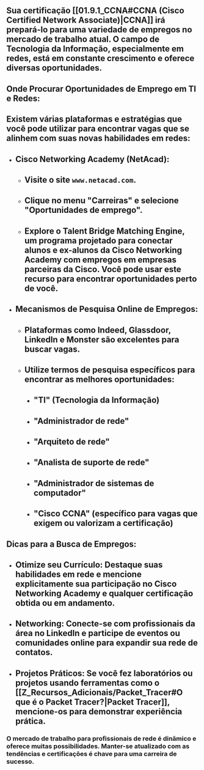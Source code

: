 ## Sua certificação [[01.9.1_CCNA#CCNA (Cisco Certified Network Associate)\|CCNA]] irá prepará-lo para uma variedade de empregos no mercado de trabalho atual. O campo de Tecnologia da Informação, especialmente em redes, está em constante crescimento e oferece diversas oportunidades.

## Onde Procurar Oportunidades de Emprego em TI e Redes:

## Existem várias plataformas e estratégias que você pode utilizar para encontrar vagas que se alinhem com suas novas habilidades em redes:

* ## **Cisco Networking Academy (NetAcad):**
    * ## Visite o site `www.netacad.com`.
    * ## Clique no menu **"Carreiras"** e selecione **"Oportunidades de emprego"**.
    * ## Explore o **Talent Bridge Matching Engine**, um programa projetado para conectar alunos e ex-alunos da Cisco Networking Academy com empregos em empresas parceiras da Cisco. Você pode usar este recurso para encontrar oportunidades perto de você.

* ## **Mecanismos de Pesquisa Online de Empregos:**
    * ## Plataformas como **Indeed**, **Glassdoor**, **LinkedIn** e **Monster** são excelentes para buscar vagas.
    * ## Utilize **termos de pesquisa** específicos para encontrar as melhores oportunidades:
        * ## "TI" (Tecnologia da Informação)
        * ## "Administrador de rede"
        * ## "Arquiteto de rede"
        * ## "Analista de suporte de rede"
        * ## "Administrador de sistemas de computador"
        * ## "Cisco CCNA" (específico para vagas que exigem ou valorizam a certificação)
## Dicas para a Busca de Empregos:
* ## **Otimize seu Currículo:** Destaque suas habilidades em rede e mencione explicitamente sua participação no Cisco Networking Academy e qualquer certificação obtida ou em andamento.
* ## **Networking:** Conecte-se com profissionais da área no LinkedIn e participe de eventos ou comunidades online para expandir sua rede de contatos.
* ## **Projetos Práticos:** Se você fez laboratórios ou projetos usando ferramentas como o [[Z_Recursos_Adicionais/Packet_Tracer#O que é o Packet Tracer?\|Packet Tracer]], mencione-os para demonstrar experiência prática.
### O mercado de trabalho para profissionais de rede é dinâmico e oferece muitas possibilidades. Manter-se atualizado com as tendências e certificações é chave para uma carreira de sucesso.
